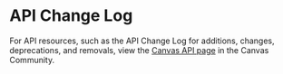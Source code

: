 API Change Log
===============================

For API resources, such as the API Change Log for additions, changes, deprecations, and removals, view the <a href="https://community.canvaslms.com/community/answers/releases/canvas-apis">Canvas API page</a> in the Canvas Community.
